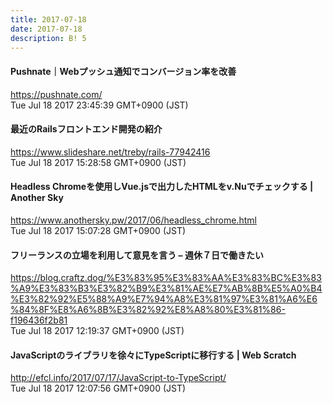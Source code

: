 ```yaml
---
title: 2017-07-18
date: 2017-07-18
description: B! 5
---
```


#### Pushnate｜Webプッシュ通知でコンバージョン率を改善
https://pushnate.com/<br>
Tue Jul 18 2017 23:45:39 GMT+0900 (JST)<br>


#### 最近のRailsフロントエンド開発の紹介
https://www.slideshare.net/treby/rails-77942416<br>
Tue Jul 18 2017 15:28:58 GMT+0900 (JST)<br>


#### Headless Chromeを使用しVue.jsで出力したHTMLをv.Nuでチェックする | Another Sky
https://www.anothersky.pw/2017/06/headless_chrome.html<br>
Tue Jul 18 2017 15:07:28 GMT+0900 (JST)<br>


#### フリーランスの立場を利用して意見を言う – 週休７日で働きたい
https://blog.craftz.dog/%E3%83%95%E3%83%AA%E3%83%BC%E3%83%A9%E3%83%B3%E3%82%B9%E3%81%AE%E7%AB%8B%E5%A0%B4%E3%82%92%E5%88%A9%E7%94%A8%E3%81%97%E3%81%A6%E6%84%8F%E8%A6%8B%E3%82%92%E8%A8%80%E3%81%86-f196436f2b81<br>
Tue Jul 18 2017 12:19:37 GMT+0900 (JST)<br>


####                 JavaScriptのライブラリを徐々にTypeScriptに移行する | Web Scratch            
http://efcl.info/2017/07/17/JavaScript-to-TypeScript/<br>
Tue Jul 18 2017 12:07:56 GMT+0900 (JST)<br>


